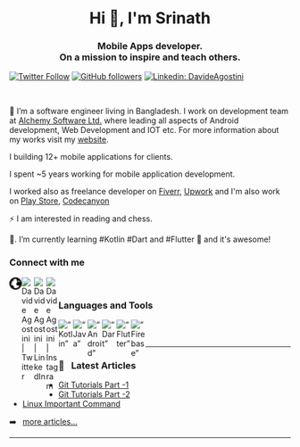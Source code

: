 <h1 align="center">Hi 👋, I'm Srinath</h1>
<h3 align="center">Mobile Apps developer. <br /> On a mission to inspire and teach others.</h3>

[![Twitter Follow](https://img.shields.io/twitter/follow/hellosknath?color=1DA1F2&label=Followers&logo=twitter&style=for-the-badge)][twitter]
[![GitHub followers](https://img.shields.io/github/followers/hellosknath?logo=GitHub&style=for-the-badge)][github]
[![Linkedin: DavideAgostini](https://img.shields.io/badge/-CONNECT-blue?style=for-the-badge&logo=Linkedin&link=https://www.linkedin.com/in/hellosknath/)][linkedin]

<br />

🔭  I’m a software engineer living in Bangladesh. I work on development team at [Alchemy Software Ltd.](https://www.alchemy-bd.com/) where leading all aspects of Android development, Web Development and IOT etc. For more information about my works visit my [website](https://sriidea.com).

I building 12+ mobile applications for clients.

I spent ~5 years working for mobile application development.

I worked also as freelance developer on [Fiverr](https://www.fiverr.com/), [Upwork](https://www.upwork.com/) and I'm also work on [Play Store](https://play.google.com/store/apps), [Codecanyon](https://codecanyon.net/category/mobile/android)

⚡ I am interested in reading and chess.

🌱. I’m currently learning #Kotlin #Dart and #Flutter 💙 and it's awesome!


### Connect with me

[<img align="left" alt="Davide Agostini | Website" width="22px" src="https://raw.githubusercontent.com/iconic/open-iconic/master/svg/globe.svg" />][website]
[<img align="left" alt="Davide Agostini | Twitter" width="22px" src="https://cdn.jsdelivr.net/npm/simple-icons@v3/icons/twitter.svg" />][twitter]
[<img align="left" alt="Davide Agostini | LinkedIn" width="22px" src="https://cdn.jsdelivr.net/npm/simple-icons@v3/icons/linkedin.svg" />][linkedin]
[<img align="left" alt="Davide Agostini | Instagram" width="22px" src="https://cdn.jsdelivr.net/npm/simple-icons@v3/icons/instagram.svg" />][instagram]

<br />

### Languages and Tools

[<img align="left" alt=“Kotlin” width="26px" src="https://www.vectorlogo.zone/logos/kotlinlang/kotlinlang-icon.svg" />][website]
[<img align="left" alt=“Java” width="26px" src="https://www.vectorlogo.zone/logos/java/java-icon.svg" />][website]
[<img align="left" alt=“Android” width="26px" src="https://www.vectorlogo.zone/logos/android/android-icon.svg" />][website]
[<img align="left" alt=“Dart” width="26px" src="https://www.vectorlogo.zone/logos/dartlang/dartlang-icon.svg" />][website]
[<img align="left" alt=“Flutter” width="26px" src="https://www.vectorlogo.zone/logos/flutterio/flutterio-icon.svg" />][website]
[<img align="left" alt=“Firebase” width="26px" src="https://www.vectorlogo.zone/logos/firebase/firebase-icon.svg" />][website]


<br />
<br />

---

### 📑 &ensp;Latest Articles

<!-- BLOG:START -->
- [Git Tutorials Part -1](https://www.sriidea.com/2021/02/how-to-manage-git-part-1.html)
- [Git Tutorials Part -2](https://www.sriidea.com/2021/05/how-to-manage-git-part-2.html)
- [Linux Important Command](https://www.sriidea.com/2021/05/important-ubuntu-based-linux-commands.html)
<!-- BLOG:END -->

➡️ &ensp;[more articles...](https://www.sriidea.com/)

---

[website]: https://www.sriidea.com
[twitter]: https://twitter.com/intent/follow?original_referer=https%3A%2F%2Fgithub.com%2Fhellosknath&screen_name=hellosknath
[linkedin]: https://linkedin.com/in/hellosknath
[github]: https://github.com/hellosknath
[instagram]: https://www.instagram.com/hellosknath


<!-- Following
[![GitHub followers](https://img.shields.io/github/followers/DavideAgostini?logo=GitHub&style=for-the-badge)][github]

[github]: https://github.com/DavideAgostini
-->
